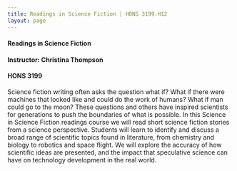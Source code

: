 ```yaml
---
title: Readings in Science Fiction | HONS 3199.H12
layout: page
---
```


#### Readings in Science Fiction

#### Instructor: Christina Thompson

#### HONS 3199

Science fiction writing often asks the question what if? What if there were machines that looked like and could do the work of humans?  What if man could go to the moon?  These questions and others have inspired scientists for generations to push the boundaries of what is possible. In this Science in Science Fiction readings course we will read short science fiction stories from a science perspective. Students will learn to identify and discuss a broad range of scientific topics found in literature, from chemistry and biology to robotics and space flight. We will explore the accuracy of how scientific ideas are presented, and the impact that speculative science can have on technology development in the real world.  
